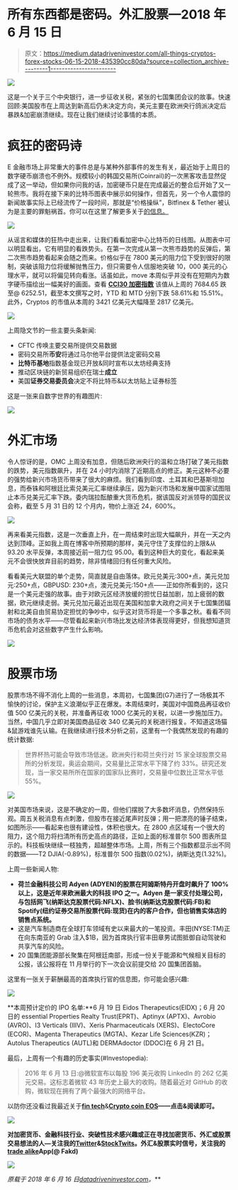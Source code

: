 # 所有东西都是密码。外汇股票—2018 年 6 月 15 日

> 原文：<https://medium.datadriveninvestor.com/all-things-cryptos-forex-stocks-06-15-2018-435390cc80da?source=collection_archive---------1----------------------->

![](img/bef5c9096dd8b41ae82af7426044039c.png)

这是一个关于三个中央银行，进一步征收关税，紧张的七国集团会议的故事。快速回顾:美国股市在上周达到新高后仍未决定方向，美元主要在欧洲央行鸽派决定后暴跌&加密崩溃继续。现在让我们继续讨论事情的本质。

# 疯狂的密码诗

E 金融市场上非常重大的事件总是与某种外部事件的发生有关，最近始于上周日的数字硬币崩溃也不例外。规模较小的韩国交易所(Coinrail)的一次黑客攻击显然促成了这一举动，但如果你问我的话，加密硬币只是在完成最近的整合后开始了又一轮熊市。我将在接下来的比特币图表中展示如何操作，但首先，另一个令人震惊的新闻故事实际上已经流传了一段时间，那就是“价格操纵”，Bitfinex & Tether 被认为是主要的罪魁祸首。你可以在这里了解更多关于[的信息。](https://www.reuters.com/article/us-cryptocurrency-tether/cryptocurrency-tether-used-to-boost-bitcoin-prices-study-finds-idUSKBN1J92U0)

![](img/11b81107606af8261b37fd5dbbf6b8f2.png)

从谣言和媒体的狂热中走出来，让我们看看加密中心比特币的日线图。从图表中可以明显看出，它有明显的看跌势头。在第一次完成从第一次熊市趋势的反弹后，第二次熊市趋势看起来会随之而来。价格似乎在 7800 美元的阻力位下受到很好的限制，突破该阻力位将缓解抛售压力，但只需要令人信服地突破 10，000 美元的心理水平，就可以将偏见转向看涨。话虽如此，move 本周似乎并没有在短期内为数字硬币描绘出一幅美好的画面。查看 [**CCI30 加密指数**](https://cci30.com/) 该值从上周的 7684.65 跌至@ 6252.51，截至本文撰写之时，YTD 和 MTD 分别下跌 58.61%和 15.51%。此外，Cryptos 的市值从本周的 3421 亿美元大幅降至 2817 亿美元。

![](img/f9d751ef77825c1e9effa73e668ad508.png)

上周隐文节的一些主要头条新闻:

*   CFTC 传唤主要交易所提供交易数据
*   密码交易所**币安**将通过马尔他平台提供法定密码交易
*   **比特币基地**指数基金现已开放&同时宣布以太坊经典支持
*   推动区块链的新贸易组织在瑞士**成立**
*   美国**证券交易委员会**决定不将比特币&以太坊贴上证券标签

这是一张来自数字世界的有趣图片:

![](img/51dbcfad9b8d2950a2d5a62fd3280999.png)

# 外汇市场

令人惊讶的是，OMC 上周没有加息，但随后欧洲央行的温和立场打破了美元指数的跌势，美元指数飙升，并在 24 小时内消除了近期高点的修正。美元这种不必要的强势给新兴市场货币带来了很大的麻烦。我们看到印度、土耳其和巴基斯坦加息，而泰铢和阿根廷比索兑美元汇率继续承压，因为新兴市场和发展中国家试图阻止本币兑美元汇率下跌。委内瑞拉酝酿重大货币危机，据该国反对派领导的国民议会称，截至 5 月 31 日的 12 个月内，物价上涨近 24，600%。

![](img/5cfe2b299174e2e1cebcd0935e192906.png)

再来看美元指数，这是一次垂直上升，在一周结束时出现大幅飙升，并在一天之内达到顶峰。正如我上周在博客中所预期的那样，美元守住了支撑位的上限&从 93.20 水平反弹，本周接近前一阻力位 95.00。看到这种巨大的变化，看起来美元不会很快放弃目前的趋势，除非情绪回归有任何重大风险。

看看美元大联盟的单个走势，简直就是自由落体。欧元兑美元:300+点，美元兑加元:250+点，GBPUSD: 230+点，澳元兑美元:150+点——正如你所看到的，这只是一个美元走强的故事。由于对欧元区经济放缓的担忧日益加剧，加上疲弱的数据，欧元继续走弱。美元兑加元最近出现在美国和加拿大政府之间关于七国集团辐射和北美自由贸易协定担忧的争吵中，似乎这对货币将是一个多事之秋。看看不同市场的债务水平——尽管看起来新兴市场比发达经济体表现得更好，但我想知道货币危机会对这些数字产生什么影响。

![](img/1fea97a2ba79e346567b86e450c59d38.png)

# 股票市场

股票市场不得不消化上周的一些消息，本周初，七国集团(G7)进行了一场极其不愉快的讨论，保护主义浪潮似乎正在爆发。本周结束时，美国对中国商品再征收价值 500 亿美元的关税，并准备再征收 1000 亿美元的关税，以进一步施加压力。当然，中国几乎立即对美国商品征收 340 亿美元的关税进行报复。不知道这场猫&鼠游戏谁先认输。在我继续进行技术分析之前，这里有一个我偶然发现的有趣的统计数据:

> 世界杯热可能会导致市场低迷。欧洲央行和荷兰央行对 15 家全球股票交易所的分析发现，奥运会期间，交易量比正常水平下降了约 33%。研究还发现，当一家交易所所在国家的国家队比赛时，交易量中位数比正常水平低 55%。

![](img/0d0ddfb8b0b927a3759b328b6120109d.png)

对美国市场来说，这是不确定的一周，但他们摆脱了大多数坏消息，仍然保持乐观。周五关税消息有点刺激，但股市在接近尾声时反弹；用一把漂亮的锤子结束，如图所示——看起来也很有建设性，体积也很大。在 2800 点区域有一个很大的阻力，这个阻力将扫清所有历史高点的路径，正如上面的标准普尔 500 图表所显示的。科技板块继续一枝独秀，超越整体市场。上周，所有三个指数都显示出不同的数据——T2 DJIA(-0.89%)，标准普尔 500 指数(0.02%)，纳斯达克(1.32%)。

上周一些新闻人物:

*   **荷兰金融科技公司 Adyen (ADYEN)的股票在阿姆斯特丹开盘时飙升了 100%以上，这是近年来欧洲最大的科技 IPO 之一。Adyen 是一家支付处理公司，与包括网飞(纳斯达克股票代码:NFLX)、脸书(纳斯达克股票代码:FB)和 Spotify(纽约证券交易所股票代码:现货)在内的客户合作，但也销售实体店的销售点系统。**
*   这是汽车制造商在全球打车领域有史以来最大的一笔投资。丰田(NYSE:TM)正在向东南亚的 Grab 注入$1B，因为首席执行官丰田章男试图抵御自动驾驶和共享汽车的风险。
*   20 国集团能源部长聚集在阿根廷南部，形成一份关于能源和气候相关目标的公报，该公报将在 11 月举行的下一次会议前提交给 20 国集团首脑。

这里有一张关于薪酬最高的首席执行官的信息图，你可能会感兴趣:

![](img/e1b61814381567ddc808b5a51ce41779.png)

**本周预计定价的 IPO 名单:**6 月 19 日 Eidos Therapeutics(EIDX)；6 月 20 日的 essential Properties Realty Trust(EPRT)、Aptinyx (APTX)、Avrobio (AVRO)、I3 Verticals (IIIV)、Xeris Pharmaceuticals (XERS)、ElectoCore (ECOR)、Magenta Therapeutics (MGTA)、Kezar Life Sciences(KZR)；Autolus Therapeutics (AUTL)和 DERMAdoctor (DDOC)在 6 月 21 日。

最后，上周有一个有趣的历史事实(#Investopedia):

> 2016 年 6 月 13 日:@微软宣布以每股 196 美元收购 LinkedIn 的 262 亿美元交易。这标志着微软 43 年历史上最大的收购。随着最近对 GitHub 的收购，微软现在拥有了两个最强大的网络平台。

以防你还没看过我最近关于[**fin tech**](https://medium.com/datadriveninvestor/evolution-of-fintech-a-timeline-a7d4e1d5d9cd)&[**Crypto coin EOS**](https://medium.com/datadriveninvestor/eos-new-superstar-of-the-crypto-elite-club-bf6dc2581480)**——点击&阅读即可。**

**![](img/f939153704325a0d496d0107f38d313f.png)**

**对加密货币、金融科技行业、突破性技术感兴趣或正在寻找加密货币、外汇或股票交易想法的人—关注我的[**Twitter**](https://twitter.com/trade_nut)&[**StockTwits**](https://stocktwits.com/trade_nut)。外汇&股票实时信号，关注我的[**trade alike**](http://www.tradealike.com)App(@ Fakd)**

**[![](img/b6f926ec4f9727dcfb41809c9f59a85e.png)](http://eepurl.com/dw5NFP)**

***原载于 2018 年 6 月 16 日*[*datadriveninvestor.com*](http://datadriveninvestor.com/dev/2018/06/16/all-things-cryptos-forex-stocks%E2%80%8A-%E2%80%8A06-15-2018/)*。***